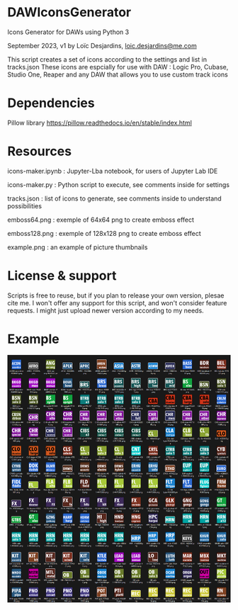 # DAWIconsGenerator

Icons Generator for DAWs using Python 3

September 2023, v1
by Loïc Desjardins, loic.desjardins@me.com

This script creates a set of icons according to the settings and list in tracks.json
These icons are espcially for use with DAW : Logic Pro, Cubase, Studio One, Reaper and any DAW that allows you to use custom track icons

# Dependencies
Pillow library
https://pillow.readthedocs.io/en/stable/index.html

# Resources
icons-maker.ipynb : Jupyter-Lba notebook, for users of Jupyter Lab IDE 

icons-maker.py : Python script to execute, see comments inside for settings

tracks.json : list of icons to generate, see comments inside to understand possibilities

emboss64.png : exemple of 64x64 png to create emboss effect

emboss128.png : exemple of 128x128 png to create emboss effect

example.png : an example of picture thumbnails

# License & support
Scripts is free to reuse, but if you plan to release your own version, plesae cite me.
I won't offer any support for this script, and won't consider feature requests.
I might just upload newer version according to my needs.

# Example
![Screenshot](example.png)
